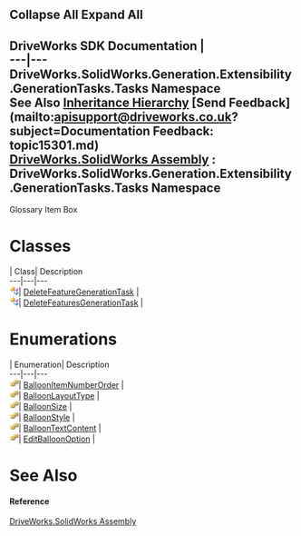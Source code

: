 Collapse All Expand All  
---  
DriveWorks SDK Documentation  |   
---|---  
DriveWorks.SolidWorks.Generation.Extensibility.GenerationTasks.Tasks Namespace   
See Also [Inheritance Hierarchy](topic15302.md) [Send Feedback](mailto:apisupport@driveworks.co.uk?subject=Documentation Feedback: topic15301.md)  
[DriveWorks.SolidWorks Assembly](topic13342.md) : DriveWorks.SolidWorks.Generation.Extensibility.GenerationTasks.Tasks Namespace  
---  
  
Glossary Item Box

# Classes

| Class| Description  
---|---|---  
![Class](dotnetimages/Class.gif)| [DeleteFeatureGenerationTask](topic15309.md) |   
![Class](dotnetimages/Class.gif)| [DeleteFeaturesGenerationTask](topic15318.md) |   
  
# Enumerations

| Enumeration| Description  
---|---|---  
![Enumeration](dotnetimages/Enumeration.gif)| [BalloonItemNumberOrder](topic15303.md) |   
![Enumeration](dotnetimages/Enumeration.gif)| [BalloonLayoutType](topic15304.md) |   
![Enumeration](dotnetimages/Enumeration.gif)| [BalloonSize](topic15305.md) |   
![Enumeration](dotnetimages/Enumeration.gif)| [BalloonStyle](topic15306.md) |   
![Enumeration](dotnetimages/Enumeration.gif)| [BalloonTextContent](topic15307.md) |   
![Enumeration](dotnetimages/Enumeration.gif)| [EditBalloonOption](topic15308.md) |   
  
# See Also

#### Reference

[DriveWorks.SolidWorks Assembly](topic13342.md)


